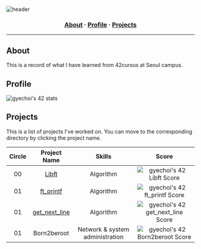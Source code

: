 ![header](https://capsule-render.vercel.app/api?type=transparent&fontColor=703ee5&height=120&section=header&text=42cursus&fontSize=70&desc=at%20seoul%20campus&descAlignY=75&descAlign=60)

<h3 align="center">
	<a href="#about">About</a>
	<span> · </span>
	<a href="#profile">Profile</a>
	<span> · </span>
	<a href="#projects">Projects</a>
</h3>

---

## About

This is a record of what I have learned from 42cursus at Seoul campus.

## Profile

![gyechoi's 42 stats](https://badge42.vercel.app/api/v2/clg4nlglu005408lb4d1pxbkq/stats?cursusId=21&coalitionId=85)

## Projects

This is a list of projects I've worked on. You can move to the corresponding directory by clicking the project name.

|Circle	|Project Name |Skills |Score |
|:---:  |:---:        |:---: |:---: |
|00	|[Libft](https://github.com/Gyeongsu1997/42cursus/tree/main/Libft) |Algorithm |![gyechoi's 42 Libft Score](https://badge42.vercel.app/api/v2/clg4nlglu005408lb4d1pxbkq/project/3024476) |
|01	|[ft_printf](https://github.com/Gyeongsu1997/42cursus/tree/main/ft_printf) |Algorithm |![gyechoi's 42 ft_printf Score](https://badge42.vercel.app/api/v2/clg4nlglu005408lb4d1pxbkq/project/3033503) |
|01	|[get_next_line](https://github.com/Gyeongsu1997/42cursus/tree/main/get_next_line)		|Algorithm |![gyechoi's 42 get_next_line Score](https://badge42.vercel.app/api/v2/clg4nlglu005408lb4d1pxbkq/project/3033502) |
|01	|Born2beroot |Network & system administration |![gyechoi's 42 Born2beroot Score](https://badge42.vercel.app/api/v2/clg4nlglu005408lb4d1pxbkq/project/3033501) |
